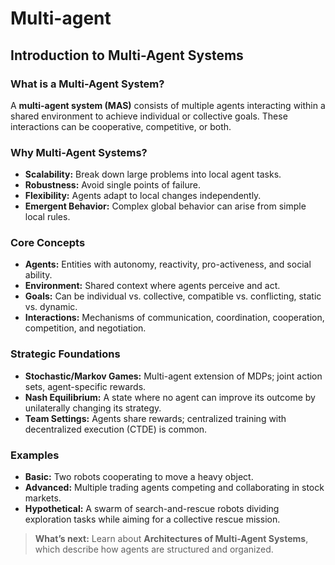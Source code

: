 # Multi-agent

## Introduction to Multi-Agent Systems

### What is a Multi-Agent System?

A **multi-agent system (MAS)** consists of multiple agents interacting within a shared environment to achieve individual or collective goals. These interactions can be cooperative, competitive, or both.

### Why Multi-Agent Systems?

* **Scalability:** Break down large problems into local agent tasks.
* **Robustness:** Avoid single points of failure.
* **Flexibility:** Agents adapt to local changes independently.
* **Emergent Behavior:** Complex global behavior can arise from simple local rules.

### Core Concepts

* **Agents:** Entities with autonomy, reactivity, pro-activeness, and social ability.
* **Environment:** Shared context where agents perceive and act.
* **Goals:** Can be individual vs. collective, compatible vs. conflicting, static vs. dynamic.
* **Interactions:** Mechanisms of communication, coordination, cooperation, competition, and negotiation.

### Strategic Foundations

* **Stochastic/Markov Games:** Multi-agent extension of MDPs; joint action sets, agent-specific rewards.
* **Nash Equilibrium:** A state where no agent can improve its outcome by unilaterally changing its strategy.
* **Team Settings:** Agents share rewards; centralized training with decentralized execution (CTDE) is common.

### Examples

* **Basic:** Two robots cooperating to move a heavy object.
* **Advanced:** Multiple trading agents competing and collaborating in stock markets.
* **Hypothetical:** A swarm of search-and-rescue robots dividing exploration tasks while aiming for a collective rescue mission.

> **What’s next:** Learn about **Architectures of Multi-Agent Systems**, which describe how agents are structured and organized.
